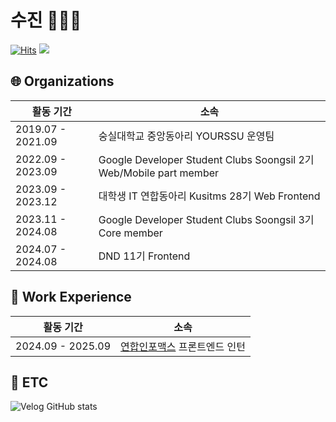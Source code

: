 # 수진 👩🏻‍💻

[![Hits](https://hits.seeyoufarm.com/api/count/incr/badge.svg?url=https%3A%2F%2Fgithub.com%2FSujinKim1127&count_bg=%233D96C8&title_bg=%23DCF7FF&icon=&icon_color=%23C6EAFF&title=%E2%98%81%EF%B8%8F&edge_flat=false)](https://hits.seeyoufarm.com)
  <a href="https://www.acmicpc.net/user/sj001127">
    <img src="http://mazassumnida.wtf/api/mini/generate_badge?boj=sj001127" />
  </a>
  
  ## 🌐 Organizations
  | 활동 기간 | 소속 |
  | --- | --- |
  | 2019.07 - 2021.09 | 숭실대학교 중앙동아리 YOURSSU 운영팀 |
  | 2022.09 - 2023.09 | Google Developer Student Clubs Soongsil 2기 Web/Mobile part member |
  | 2023.09 - 2023.12 | 대학생 IT 연합동아리 Kusitms 28기 Web Frontend |
  | 2023.11 - 2024.08 | Google Developer Student Clubs Soongsil 3기 Core member |
  | 2024.07 - 2024.08 | DND 11기 Frontend |
  
## 💼 Work Experience
  | 활동 기간 | 소속 |
  | --- | --- |
  | 2024.09 - 2025.09 | [연합인포맥스](https://news.einfomax.co.kr/index.html?editcode=MAIN_35) 프론트엔드 인턴 |


## 📁 ETC  
  ![Velog GitHub stats](https://velog-github-badge.vercel.app/badge/su_jin1127?theme=light&posts=3)





